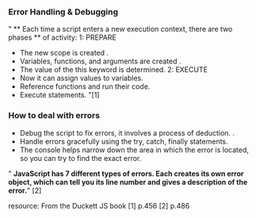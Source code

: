 ### Error Handling & Debugging

" 
** Each time a script enters a new execution context, there are two phases ** 
of activity: 
1: PREPARE 
- The new scope is created .
- Variables, functions, and arguments are created .
- The value of the this keyword is determined.
2: EXECUTE 
- Now it can assign values to variables. 
- Reference functions and run their code.
- Execute statements. "[1]

### How to deal with errors
- Debug the script to fix errors, it involves a 
process of deduction. .
- Handle errors gracefully using the try, catch, finally statements.
- The console helps narrow down the area in which the 
error is located, so you can try to find the exact error.

"
**JavaScript has 7 different types of errors. Each creates 
its own error object, which can tell you its line number 
and gives a description of the error.**" [2]

resource: 
From the Duckett JS book 
[1] p.456
[2] p.486